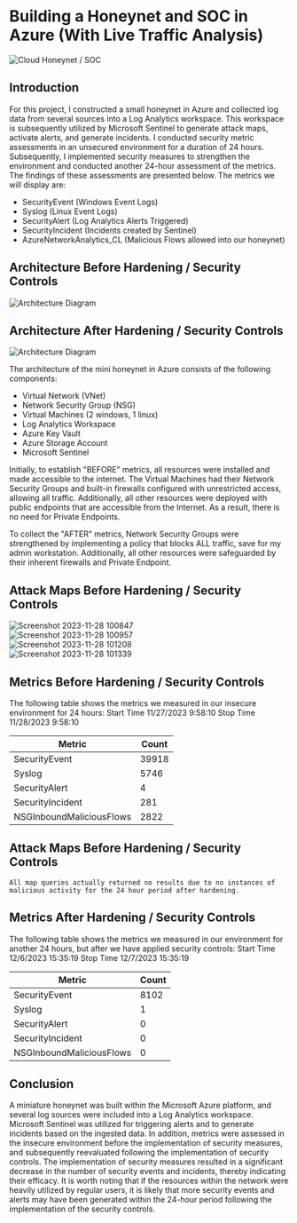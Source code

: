 # Building a Honeynet and SOC in Azure (With Live Traffic Analysis)
![Cloud Honeynet / SOC](https://github.com/thekerbonaut/Building-a-Honeynet-and-SOC-in-Azure/assets/3719723/3c2aeeed-ee0f-45b6-8659-1a9a3394c74b)

## Introduction

For this project, I constructed a small honeynet in Azure and collected log data from several sources into a Log Analytics workspace. This workspace is subsequently utilized by Microsoft Sentinel to generate attack maps, activate alerts, and generate incidents. I conducted security metric assessments in an unsecured environment for a duration of 24 hours. Subsequently, I implemented security measures to strengthen the environment and conducted another 24-hour assessment of the metrics. The findings of these assessments are presented below. The metrics we will display are:

- SecurityEvent (Windows Event Logs)
- Syslog (Linux Event Logs)
- SecurityAlert (Log Analytics Alerts Triggered)
- SecurityIncident (Incidents created by Sentinel)
- AzureNetworkAnalytics_CL (Malicious Flows allowed into our honeynet)

## Architecture Before Hardening / Security Controls
![Architecture Diagram](https://github.com/thekerbonaut/Building-a-Honeynet-and-SOC-in-Azure/assets/3719723/af7c990e-14e9-4ea6-8f9e-d67d44d940c3)

## Architecture After Hardening / Security Controls
![Architecture Diagram](https://github.com/thekerbonaut/Building-a-Honeynet-and-SOC-in-Azure/assets/3719723/c69d2d21-c9fe-4d09-b3ab-a5b34a9041b8)

The architecture of the mini honeynet in Azure consists of the following components:

- Virtual Network (VNet)
- Network Security Group (NSG)
- Virtual Machines (2 windows, 1 linux)
- Log Analytics Workspace
- Azure Key Vault
- Azure Storage Account
- Microsoft Sentinel

Initially, to establish "BEFORE" metrics, all resources were installed and made accessible to the internet. The Virtual Machines had their Network Security Groups and built-in firewalls configured with unrestricted access, allowing all traffic. Additionally, all other resources were deployed with public endpoints that are accessible from the Internet. As a result, there is no need for Private Endpoints.

To collect the "AFTER" metrics, Network Security Groups were strengthened by implementing a policy that blocks ALL traffic, save for my admin workstation. Additionally, all other resources were safeguarded by their inherent firewalls and Private Endpoint.


## Attack Maps Before Hardening / Security Controls
![Screenshot 2023-11-28 100847](https://github.com/thekerbonaut/Building-a-Honeynet-and-SOC-in-Azure/assets/3719723/3e09ae1c-4cf9-4875-b617-55544cbb657b)<br>
![Screenshot 2023-11-28 100957](https://github.com/thekerbonaut/Building-a-Honeynet-and-SOC-in-Azure/assets/3719723/e3df02e5-d03f-408c-bd5a-d21c2e85d8a9)<br>
![Screenshot 2023-11-28 101208](https://github.com/thekerbonaut/Building-a-Honeynet-and-SOC-in-Azure/assets/3719723/4d1d6471-a6e5-431f-b674-b61a7ac94895)<br>
![Screenshot 2023-11-28 101339](https://github.com/thekerbonaut/Building-a-Honeynet-and-SOC-in-Azure/assets/3719723/c5e4a6f7-5d03-46a7-a306-59667c86dba0)<br>

## Metrics Before Hardening / Security Controls

The following table shows the metrics we measured in our insecure environment for 24 hours:
Start Time 11/27/2023 9:58:10
Stop Time 11/28/2023 9:58:10

| Metric                   | Count
| ------------------------ | -----
| SecurityEvent            | 39918
| Syslog                   | 5746
| SecurityAlert            | 4
| SecurityIncident         | 281
| NSGInboundMaliciousFlows | 2822

## Attack Maps Before Hardening / Security Controls

```All map queries actually returned no results due to no instances of malicious activity for the 24 hour period after hardening.```

## Metrics After Hardening / Security Controls

The following table shows the metrics we measured in our environment for another 24 hours, but after we have applied security controls:
Start Time 12/6/2023 15:35:19
Stop Time  12/7/2023 15:35:19

| Metric                   | Count
| ------------------------ | -----
| SecurityEvent            | 8102
| Syslog                   | 1
| SecurityAlert            | 0
| SecurityIncident         | 0
| NSGInboundMaliciousFlows | 0

## Conclusion

A miniature honeynet was built within the Microsoft Azure platform, and several log sources were included into a Log Analytics workspace. Microsoft Sentinel was utilized for triggering alerts and to generate incidents based on the ingested data. In addition, metrics were assessed in the insecure environment before the implementation of security measures, and subsequently reevaluated following the implementation of security controls. The implementation of security measures resulted in a significant decrease in the number of security events and incidents, thereby indicating their efficacy.
It is worth noting that if the resources within the network were heavily utilized by regular users, it is likely that more security events and alerts may have been generated within the 24-hour period following the implementation of the security controls.

